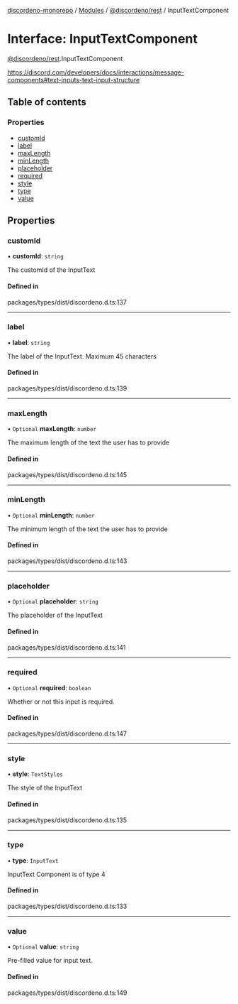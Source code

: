 [discordeno-monorepo](../README.md) / [Modules](../modules.md) / [@discordeno/rest](../modules/discordeno_rest.md) / InputTextComponent

# Interface: InputTextComponent

[@discordeno/rest](../modules/discordeno_rest.md).InputTextComponent

https://discord.com/developers/docs/interactions/message-components#text-inputs-text-input-structure

## Table of contents

### Properties

- [customId](discordeno_rest.InputTextComponent.md#customid)
- [label](discordeno_rest.InputTextComponent.md#label)
- [maxLength](discordeno_rest.InputTextComponent.md#maxlength)
- [minLength](discordeno_rest.InputTextComponent.md#minlength)
- [placeholder](discordeno_rest.InputTextComponent.md#placeholder)
- [required](discordeno_rest.InputTextComponent.md#required)
- [style](discordeno_rest.InputTextComponent.md#style)
- [type](discordeno_rest.InputTextComponent.md#type)
- [value](discordeno_rest.InputTextComponent.md#value)

## Properties

### customId

• **customId**: `string`

The customId of the InputText

#### Defined in

packages/types/dist/discordeno.d.ts:137

---

### label

• **label**: `string`

The label of the InputText. Maximum 45 characters

#### Defined in

packages/types/dist/discordeno.d.ts:139

---

### maxLength

• `Optional` **maxLength**: `number`

The maximum length of the text the user has to provide

#### Defined in

packages/types/dist/discordeno.d.ts:145

---

### minLength

• `Optional` **minLength**: `number`

The minimum length of the text the user has to provide

#### Defined in

packages/types/dist/discordeno.d.ts:143

---

### placeholder

• `Optional` **placeholder**: `string`

The placeholder of the InputText

#### Defined in

packages/types/dist/discordeno.d.ts:141

---

### required

• `Optional` **required**: `boolean`

Whether or not this input is required.

#### Defined in

packages/types/dist/discordeno.d.ts:147

---

### style

• **style**: `TextStyles`

The style of the InputText

#### Defined in

packages/types/dist/discordeno.d.ts:135

---

### type

• **type**: `InputText`

InputText Component is of type 4

#### Defined in

packages/types/dist/discordeno.d.ts:133

---

### value

• `Optional` **value**: `string`

Pre-filled value for input text.

#### Defined in

packages/types/dist/discordeno.d.ts:149

